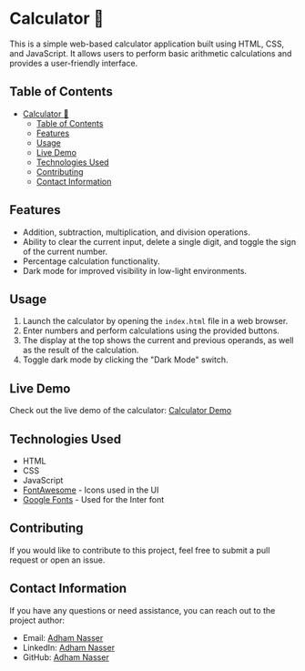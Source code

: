 # Calculator 🧮

This is a simple web-based calculator application built using HTML, CSS, and JavaScript. It allows users to perform basic arithmetic calculations and provides a user-friendly interface.

## Table of Contents

- [Calculator 🧮](#calculator-)
  - [Table of Contents](#table-of-contents)
  - [Features](#features)
  - [Usage](#usage)
  - [Live Demo](#live-demo)
  - [Technologies Used](#technologies-used)
  - [Contributing](#contributing)
  - [Contact Information](#contact-information)

## Features

- Addition, subtraction, multiplication, and division operations.
- Ability to clear the current input, delete a single digit, and toggle the sign of the current number.
- Percentage calculation functionality.
- Dark mode for improved visibility in low-light environments.

## Usage

1. Launch the calculator by opening the `index.html` file in a web browser.
2. Enter numbers and perform calculations using the provided buttons.
3. The display at the top shows the current and previous operands, as well as the result of the calculation.
4. Toggle dark mode by clicking the "Dark Mode" switch.

## Live Demo

Check out the live demo of the calculator: [Calculator Demo](#)

## Technologies Used

- HTML
- CSS
- JavaScript
- [FontAwesome](https://fontawesome.com/) - Icons used in the UI
- [Google Fonts](https://fonts.google.com/) - Used for the Inter font

## Contributing

If you would like to contribute to this project, feel free to submit a pull request or open an issue.

## Contact Information

If you have any questions or need assistance, you can reach out to the project author:

- Email: [Adham Nasser](mailto:adhamxiii22@gmail.com)
- LinkedIn: [Adham Nasser](https://www.linkedin.com/in/adhamxiii/)
- GitHub: [Adham Nasser](https://github.com/Adhamxiii)
